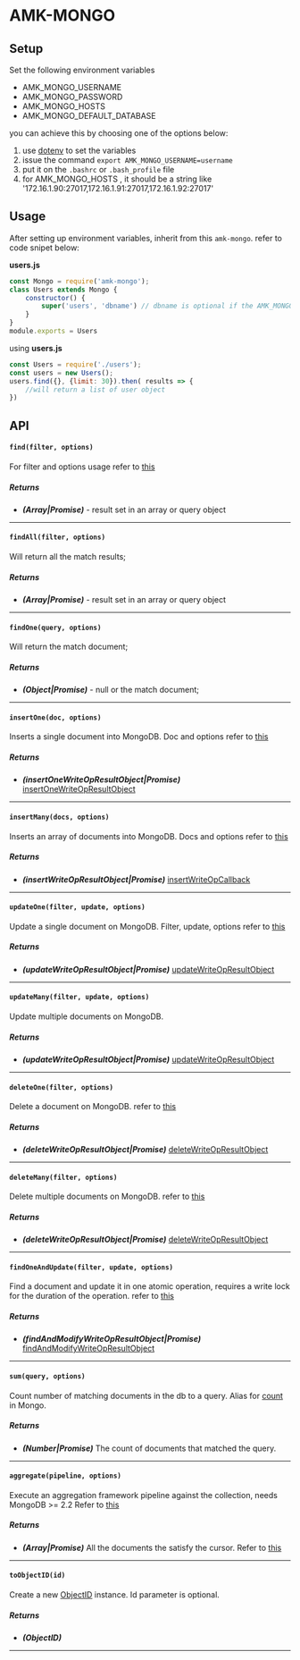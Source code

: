 # AMK-MONGO

## Setup
Set the following environment variables
- AMK_MONGO_USERNAME
- AMK_MONGO_PASSWORD
- AMK_MONGO_HOSTS
- AMK_MONGO_DEFAULT_DATABASE

you can achieve this by choosing one of the options below:
1. use [dotenv](https://github.com/motdotla/dotenv) to set the variables
2. issue the command ``` export AMK_MONGO_USERNAME=username ```
3. put it on the ``` .bashrc ``` or ```.bash_profile``` file
4. for AMK_MONGO_HOSTS , it should be a string like '172.16.1.90:27017,172.16.1.91:27017,172.16.1.92:27017'

## Usage

After setting up environment variables, inherit from this `amk-mongo`. refer to code snipet below:

**users.js**
```js
const Mongo = require('amk-mongo');
class Users extends Mongo {
    constructor() {
        super('users', 'dbname') // dbname is optional if the AMK_MONGO_DEFAULT_DATABASE has been set.
    }
}
module.exports = Users
```

using **users.js**
```js
const Users = require('./users');
const users = new Users();
users.find({}, {limit: 30}).then( results => {
    //will return a list of user object
})
```

## API

#### ```find(filter, options)```
For filter and options usage refer to [this](http://mongodb.github.io/node-mongodb-native/3.0/api/Collection.html#find)

##### Returns
* **_(Array|Promise)_** - result set in an array or query object
---
#### ```findAll(filter, options)```
Will return all the match results;
##### Returns
* **_(Array|Promise)_** - result set in an array or query object
---
#### ```findOne(query, options)```
Will return the match document;
##### Returns
* **_(Object|Promise)_** - null or the match document;
---
#### ```insertOne(doc, options)```
Inserts a single document into MongoDB. Doc and options refer to [this](http://mongodb.github.io/node-mongodb-native/3.0/api/Collection.html#insertOne)
##### Returns
* **_(insertOneWriteOpResultObject|Promise)_** [insertOneWriteOpResultObject](http://mongodb.github.io/node-mongodb-native/3.0/api/Collection.html#~insertOneWriteOpResult)
---
#### ```insertMany(docs, options)```
Inserts an array of documents into MongoDB. Docs and options refer to [this](http://mongodb.github.io/node-mongodb-native/3.0/api/Collection.html#insertMany)
##### Returns
* **_(insertWriteOpResultObject|Promise)_** [insertWriteOpCallback](http://mongodb.github.io/node-mongodb-native/3.0/api/Collection.html#~insertWriteOpResult)
---
#### ```updateOne(filter, update, options)```
Update a single document on MongoDB. Filter, update, options refer to [this](http://mongodb.github.io/node-mongodb-native/3.0/api/Collection.html#updateOne)
##### Returns
* **_(updateWriteOpResultObject|Promise)_** [updateWriteOpResultObject](http://mongodb.github.io/node-mongodb-native/3.0/api/Collection.html#~updateWriteOpResult)
---
#### ```updateMany(filter, update, options)```
Update multiple documents on MongoDB. 
##### Returns
* **_(updateWriteOpResultObject|Promise)_**  [updateWriteOpResultObject](http://mongodb.github.io/node-mongodb-native/3.0/api/Collection.html#~updateWriteOpResult)
---
#### ```deleteOne(filter, options)```
Delete a document on MongoDB. refer to [this](http://mongodb.github.io/node-mongodb-native/3.0/api/Collection.html#deleteOne)
##### Returns
* **_(deleteWriteOpResultObject|Promise)_**  [deleteWriteOpResultObject](http://mongodb.github.io/node-mongodb-native/3.0/api/Collection.html#~deleteWriteOpResult)
---
#### ```deleteMany(filter, options)```
Delete multiple documents on MongoDB. refer to [this](http://mongodb.github.io/node-mongodb-native/3.0/api/Collection.html#deleteMany)
##### Returns
* **_(deleteWriteOpResultObject|Promise)_**  [deleteWriteOpResultObject](http://mongodb.github.io/node-mongodb-native/3.0/api/Collection.html#~deleteWriteOpResult)
---
#### ```findOneAndUpdate(filter, update, options)```
Find a document and update it in one atomic operation, requires a write lock for the duration of the operation. refer to [this](http://mongodb.github.io/node-mongodb-native/3.0/api/Collection.html#findOneAndUpdate)
##### Returns
* **_(findAndModifyWriteOpResultObject|Promise)_**  [findAndModifyWriteOpResultObject](http://mongodb.github.io/node-mongodb-native/3.0/api/Collection.html#~findAndModifyWriteOpResult)
---
#### ```sum(query, options)```
Count number of matching documents in the db to a query. Alias for [count](http://mongodb.github.io/node-mongodb-native/3.0/api/Collection.html#count) in Mongo.
##### Returns
* **_(Number|Promise)_** The count of documents that matched the query.
---
#### ```aggregate(pipeline, options)```
Execute an aggregation framework pipeline against the collection, needs MongoDB >= 2.2
Refer to [this](http://mongodb.github.io/node-mongodb-native/3.0/api/Collection.html#aggregate)
##### Returns
* **_(Array|Promise)_** All the documents the satisfy the cursor. Refer to [this](http://mongodb.github.io/node-mongodb-native/3.0/api/AggregationCursor.html#~toArrayResultCallback)
---
#### ```toObjectID(id)```
Create a new [ObjectID](http://mongodb.github.io/node-mongodb-native/3.0/api/ObjectID.html) instance. Id parameter is optional.
##### Returns
* **_(ObjectID)_** 
---


